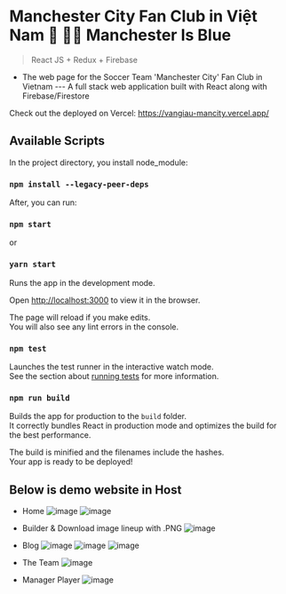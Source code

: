 # **Manchester City Fan Club in Việt Nam 💙 💙💙 Manchester Is Blue**

> React JS + Redux + Firebase

+ The web page for the Soccer Team 'Manchester City' Fan Club in Vietnam --- A full stack web application built with React along with Firebase/Firestore

Check out the deployed on Vercel: https://vangiau-mancity.vercel.app/


## Available Scripts

In the project directory, you install node_module:
### `npm install --legacy-peer-deps`

After, you can run:
### `npm start`
or
### `yarn start`
Runs the app in the development mode.<br>

Open [http://localhost:3000](http://localhost:3000) to view it in the browser.

The page will reload if you make edits.<br>
You will also see any lint errors in the console.

### `npm test`

Launches the test runner in the interactive watch mode.<br>
See the section about [running tests](#running-tests) for more information.

### `npm run build`

Builds the app for production to the `build` folder.<br>
It correctly bundles React in production mode and optimizes the build for the best performance.

The build is minified and the filenames include the hashes.<br>
Your app is ready to be deployed!

## Below is demo website in Host

- Home
![image](https://user-images.githubusercontent.com/75024999/133470022-cc7fb958-2607-4164-9d0c-e5c9d2c68377.png)
![image](https://user-images.githubusercontent.com/75024999/133471133-3cf76f66-f3c1-419e-9131-4fea5518b75b.png)

- Builder & Download image lineup with .PNG
![image](https://user-images.githubusercontent.com/75024999/133471491-d3635dd8-1fb4-4b28-9df3-8bfc7fffd094.png)

- Blog
![image](https://user-images.githubusercontent.com/75024999/133471976-e7899ebb-c6ba-4dc9-aa10-632b9dacc6aa.png)
![image](https://user-images.githubusercontent.com/75024999/133472039-def7e51e-1df6-4b24-8ddd-80f6996b43f9.png)
![image](https://user-images.githubusercontent.com/75024999/133472145-1eabab7c-02b4-4ae7-9913-17429deb028d.png)
- The Team
![image](https://user-images.githubusercontent.com/75024999/133472283-434421a5-b0b5-40cd-8cd6-53d43ca5605d.png)

- Manager Player
![image](https://user-images.githubusercontent.com/75024999/133473242-06b7230b-27ab-45d8-b1b4-50ca225dede6.png)




